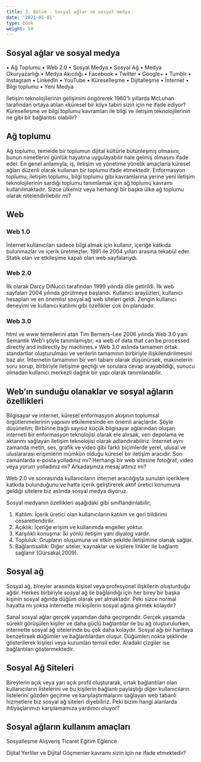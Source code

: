 ```yaml
---
title: 3. Bölüm - Sosyal ağlar ve sosyal medya
date: '2021-01-01'
type: book
weight: 50
---
```




<!--more-->

## Sosyal ağlar ve sosyal medya

• Ağ Toplumu
• Web 2.0
• Sosyal Medya
• Sosyal Ağ
• Medya Okuryazarlığı
• Medya Akıcılığı
• Facebook
• Twitter
• Google+
• Tumblr
• Instagram
• LinkedIn
• YouTube
• Küreselleşme
• Dijitalleşme
• İnternet
• Bilgi toplumu
• Yeni Medya 

İletişim teknolojilerinin gelişimini öngörerek 1960’lı yıllarda McLuhan tarafından ortaya atılan «küresel bir köy» tabiri sizin için ne ifade ediyor? 
Küreselleşme ve bilgi toplumu kavramları ile bilgi ve iletişim teknolojilerinin ne gibi bir bağlantısı olabilir? 

## Ağ toplumu

Ağ toplumu, temelde bir toplumun dijital kültürle bütünleşmiş olmasını, bunun nimetlerini günlük hayatına uygulayabilir hale gelmiş olmasını ifade eder. 
En genel anlamıyla; iş, iletişim ve yönetime yönelik amaçlarla küresel ağları düzenli olarak kullanan bir toplumu ifade etmektedir. Enformasyon toplumu, iletişim toplumu, bilgi toplumu gibi kavramlarına yerine yeni iletişim teknolojilerinin sardığı toplumu tanımlamak için ağ toplumu kavramı kullanılmaktadır. 
Sizce ülkemiz veya herhangi bir başka ülke ağ toplumu olarak nitelendirilebilir mi? 

## Web 

### Web 1.0
İnternet kullanıcıları sadece bilgi almak için kullanır, içeriğe katkıda bulunmazlar ve içerik üretmezler.
1991 ile 2004 yılları arasına tekabül eder. Statik olan ve etkileşime kapalı olan web sayfalarıydı. 

### Web 2.0 
İlk olarak Darcy DiNucci tarafından 1999 yılında dile getirildi. İlk web sayfaları 2004 yılında görülmeye başlandı. Kullanıcı arayüzleri, kullanıcı hesapları ve en önemlisi sosyal ağ web siteleri geldi. 
Zengin kullanıcı deneyimi ve kullanıcı katılımı gibi özellikler çok ön plandadır. 

### Web 3.0 
html ve www temellerini atan Tim Berners-Lee 2006 yılında Web 3.0 yani Semantik Web’i şöyle tanımlamıştır; «a web of data that can be processed directly and indirectly by machines.» 
Web 3.0 aslında tamamen ortak standartlar oluşturulması ve verilerin tamamının birbiriyle ilişkilendirilmesini baz alır. İnternetin tamamının bir veri tabanı olarak düşünürsek, makinelerin soru sorup, birbiriyle iletişime geçtiği ve sorulara cevap arayabildiği, sunucu olmadan kullanıcı merkezli dağıtık bir yapı olarak tanımlanabilir. 

## Web’ın sunduğu olanaklar ve sosyal ağların özellikleri

Bilgisayar ve internet, küresel enformasyon akışının toplumsal örgütlenmelerinin yapısını etkilemesinde en önemli araçlardır. 
Şöyle düşünelim; 
Birbirine bağlı sayısız küçük bilgisayar ağlarından oluşan interneti bir enformasyon teknolojisi olarak ele alırsak, veri depolama ve aktarımı sağlayan iletişim teknolojisi olarak adlandırabiliriz. 
İnternet aynı zamanda metin, ses, grafik ve video gibi farklı biçimlerde yerel, ulusal ve uluslararası erişimlerin mümkün olduğu küresel bir iletişim aracıdır.
Son zamanlarda e-posta yolladınız mı? 
Herhangi bir web sitesine fotoğraf, video veya yorum yolladınız mı? 
Arkadaşınıza mesaj attınız mı? 

Web 2.0 ve sonrasında kullanıcıların internet aracılığıyla sunulan içeriklere katkıda bulunduğunu ve hatta içerik geliştirerek aktif üretici konumuna geldiği sitelere biz aslında sosyal medya diyoruz. 

Sosyal medyanın özellikleri aşağıdaki gibi sınıflandırılabilir; 
1. Katılım: İçerik üretici olan kullanıcıların katılım ve geri bildirimi cesaretlendirilir.
2. Açıklık: İçeriğe erişim ve kullanımda engeller yoktur.
3. Karşılıklı konuşma: İki yönlü iletişim yani diyalog vardır.
4. Topluluk: Grupların oluşumuna ve etkin şekilde iletişimine olanak sağlar.
5. Bağlantısallık: Diğer siteler, kaynaklar ve kişilere linkler ile bağlantı sağlanır (Gürsakal,2009).

## Sosyal ağ

Sosyal ağ, bireyler arasında kişisel veya profesyonel ilişkilerin oluşturduğu ağdır. 
Herkes birbiriyle sosyal ağ ile bağlandığı için her birey bir başka kişinin sosyal ağında düğüm olarak yer almaktadır. 
Peki sizce normal hayatta mı yoksa internette mi kişilerin sosyal ağına girmek kolaydır? 

Sanal sosyal ağlar gerçek yaşamdan daha geçirgendir. 
Gerçek yaşamda sürekli görüşülen kişiler ve daha güçlü bağlantılar ile bu ağ oluşturulurken, internette sosyal ağ sitelerinde bu çok daha kolaydır. 
Sosyal ağı bir haritaya benzetirsek düğümler ve bağlantılardan oluşur. Düğümleri nokta şeklinde gösterilerek kişileri veya kurumları temsil eder.  Aradaki çizgiler ise bağlantıları göstermektedir. 

## Sosyal Ağ Siteleri

Bireylerin açık veya yarı açık profil oluşturarak, ortak bağlantıları olan kullanıcıların listelerini ve bu kişilerin bağlantı paylaştığı diğer kullanıcıların listelerini gözden geçirme ve karşılaştırmalarını sağlayan web tabanlı hizmetlere biz sosyal ağ siteleri diyebiliriz. 
Peki bizim hangi alanlarda ihtiyaçlarımızı karşılamamıza yardımcı oluyor? 

## Sosyal ağların kullanım amaçları

Sosyalleşme
Alışveriş
Ticaret
Eğitim
Eğlence

Dijital Yerliler ve Dijital Göçmenler kavramı sizin için ne ifade etmektedir? 





